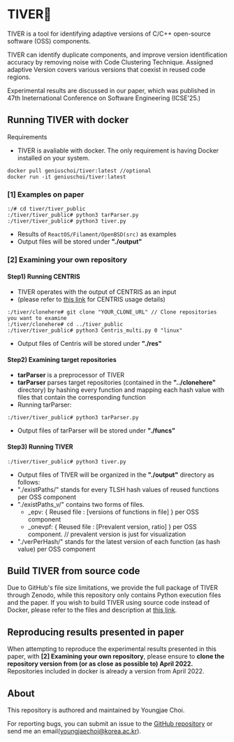 # TIVER🧸
TIVER is a tool for identifying adaptive versions of C/C++ open-source software (OSS) components. 

TIVER can identify duplicate components, and improve version identification accuracy by removing noise with Code Clustering Technique. Assigned adaptive Version covers various versions that coexist in reused code regions.  

Experimental results are discussed in our paper, which was published in 47th Ineternational Conference on Software Engineering (ICSE'25.)

## Running TIVER with docker
Requirements
- TIVER is avaliable with docker. The only requirement is having Docker installed on your system. 

```
docker pull geniuschoi/tiver:latest //optional
docker run -it geniuschoi/tiver:latest
```

### [1] Examples on paper
```
:/# cd tiver/tiver_public
:/tiver/tiver_public# python3 tarParser.py
:/tiver/tiver_public# python3 tiver.py
```
- Results of `ReactOS/Filament/OpenBSD(src)` as examples
- Output files will be stored under **"./output"**

### [2] Examining your own repository

#### Step1) Running CENTRIS

- TIVER operates with the output of CENTRIS as an input 
- (please refer to [this link](https://github.com/WOOSEUNGHOON/Centris-public) for CENTRIS usage details)

```
:/tiver/clonehere# git clone "YOUR_CLONE_URL" // Clone repositories you want to examine
:/tiver/clonehere# cd ../tiver_public
:/tiver/tiver_public# python3 Centris_multi.py 0 "linux"
```
- Output files of Centris will be stored under **"./res"**

#### Step2) Examining target repositories
 - **tarParser** is a preprocessor of TIVER
 - **tarParser** parses target repositories (contained in the **"../clonehere"** directory) by
hashing every function and mapping each hash value with files that contain the
corresponding function
- Running tarParser:
```
:/tiver/tiver_public# python3 tarParser.py
```
- Output files of tarParser will be stored under **"./funcs"**
#### Step3) Running TIVER
```
:/tiver/tiver_public# python3 tiver.py
```
- Output files of TIVER will be organized in the **"./output"** directory as follows:
- "./existPaths/" stands for every TLSH hash values of reused functions per OSS
component
- "./existPaths_v/" contains two forms of files.
    -  _epv: { Reused file : [versions of functions in file] } per OSS component
    -  _onevpf: { Reused file : [Prevalent version, ratio] } per OSS component. //
prevalent version is just for visualization
- "./verPerHash/" stands for the latest version of each function (as hash value) per OSS component

## Build TIVER from source code
Due to GitHub's file size limitations, we provide the full package of TIVER through Zenodo, while this repository only contains Python execution files and the paper. If you wish to build TIVER using source code instead of Docker, please refer to the files and description at [this link](https://zenodo.org/records/14541086).

## Reproducing results presented in paper
When attempting to reproduce the experimental results presented in this paper, with **[2] Examining your own repository**, please ensure to 
**clone the repository version from (or as close as possible to) April 2022.** Repositories included in docker is already a version from April 2022.

## About
This repository is authored and maintained by Youngjae Choi.

For reporting bugs, you can submit an issue to the [GitHub repository](https://github.com/Genius-Choi/TIVER-public) or send me an email(youngjaechoi@korea.ac.kr).
